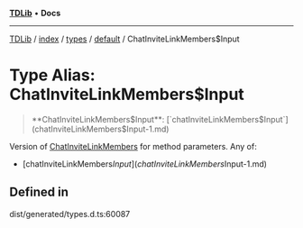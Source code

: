 [**TDLib**](../../../../../../README.md) • **Docs**

***

[TDLib](../../../../../../modules.md) / [index](../../../../../README.md) / [types](../../../README.md) / [default](../README.md) / ChatInviteLinkMembers$Input

# Type Alias: ChatInviteLinkMembers$Input

> **ChatInviteLinkMembers$Input**: [`chatInviteLinkMembers$Input`](chatInviteLinkMembers$Input-1.md)

Version of [ChatInviteLinkMembers](ChatInviteLinkMembers.md) for method parameters.
Any of:
- [chatInviteLinkMembers$Input](chatInviteLinkMembers$Input-1.md)

## Defined in

dist/generated/types.d.ts:60087
